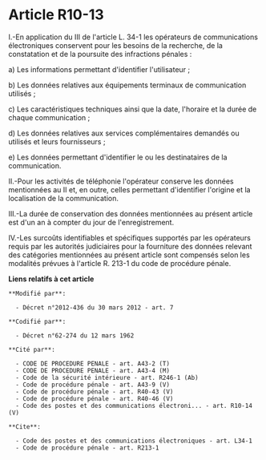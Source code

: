 # Article R10-13

I.-En application du III de l'article L. 34-1 les opérateurs de communications électroniques conservent pour les besoins de
la recherche, de la constatation et de la poursuite des infractions pénales : 

a) Les informations permettant d'identifier l'utilisateur ; 

b) Les données relatives aux équipements terminaux de communication utilisés ; 

c) Les caractéristiques techniques ainsi que la date, l'horaire et la durée de chaque communication ; 

d) Les données relatives aux services complémentaires demandés ou utilisés et leurs fournisseurs ; 

e) Les données permettant d'identifier le ou les destinataires de la communication. 

II.-Pour les activités de téléphonie l'opérateur conserve les données mentionnées au II et, en outre, celles permettant
d'identifier l'origine et la localisation de la communication. 

III.-La durée de conservation des données mentionnées au présent article est d'un an à compter du jour de l'enregistrement. 

IV.-Les surcoûts identifiables et spécifiques supportés par les opérateurs requis par les autorités judiciaires pour la
fourniture des données relevant des catégories mentionnées au présent article sont compensés selon les modalités prévues à
l'article R. 213-1 du code de procédure pénale.

**Liens relatifs à cet article**

	**Modifié par**:

	  - Décret n°2012-436 du 30 mars 2012 - art. 7

	**Codifié par**:

	  - Décret n°62-274 du 12 mars 1962

	**Cité par**:

	  - CODE DE PROCEDURE PENALE - art. A43-2 (T)
	  - CODE DE PROCEDURE PENALE - art. A43-4 (M)
	  - Code de la sécurité intérieure - art. R246-1 (Ab)
	  - Code de procédure pénale - art. A43-9 (V)
	  - Code de procédure pénale - art. R40-43 (V)
	  - Code de procédure pénale - art. R40-46 (V)
	  - Code des postes et des communications électroni... - art. R10-14 (V)

	**Cite**:

	  - Code des postes et des communications électroniques - art. L34-1
	  - Code de procédure pénale - art. R213-1
